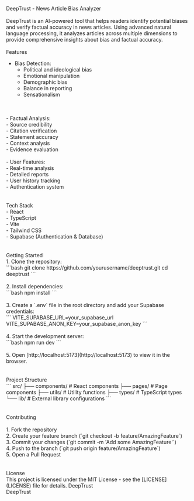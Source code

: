 DeepTrust - News Article Bias Analyzer
<br>
<br>
DeepTrust is an AI-powered tool that helps readers identify potential biases and verify factual accuracy in news articles. Using advanced natural language processing, it analyzes articles across multiple dimensions to provide comprehensive insights about bias and factual accuracy.
<br>
<br>
Features
<br>
- Bias Detection:
  <br>
  - Political and ideological bias
    <br>
  - Emotional manipulation
    <br>
  - Demographic bias
    <br>
  - Balance in reporting
    <br>
  - Sensationalism
<br>
<br>
- Factual Analysis:
   <br>
  - Source credibility
    <br>
  - Citation verification
    <br>
  - Statement accuracy
    <br>
  - Context analysis
    <br>
  - Evidence evaluation
<br>
<br>
- User Features:
  <br>
  - Real-time analysis
    <br>
  - Detailed reports
    <br>
  - User history tracking
    <br>
  - Authentication system
    <br>
<br>
<br>
Tech Stack
<br>
- React
  <br>
- TypeScript
  <br>
- Vite
  <br>
- Tailwind CSS
  <br>
- Supabase (Authentication & Database)
  <br>
<br>
<br>
Getting Started
<br>
1. Clone the repository:
   <br>
   ```bash
   git clone https://github.com/yourusername/deeptrust.git
   cd deeptrust
   ```
<br>
<br>
2. Install dependencies:
<br>
   ```bash
   npm install
   ```
<br>
<br>
3. Create a `.env` file in the root directory and add your Supabase credentials:
<br>
   ```
   VITE_SUPABASE_URL=your_supabase_url
   VITE_SUPABASE_ANON_KEY=your_supabase_anon_key
   ```
<br>
<br>
4. Start the development server:
<br>
   ```bash
   npm run dev
   ```
<br>
<br>
5. Open [http://localhost:5173](http://localhost:5173) to view it in the browser.
<br>
<br>
<br>
Project Structure
<br>
```
src/
├── components/     # React components
├── pages/         # Page components
├── utils/         # Utility functions
├── types/         # TypeScript types
└── lib/           # External library configurations
```
<br>
<br>
<br>
Contributing
<br>
<br>
1. Fork the repository <br>
2. Create your feature branch (`git checkout -b feature/AmazingFeature`) <br>
3. Commit your changes (`git commit -m 'Add some AmazingFeature'`) <br>
4. Push to the branch (`git push origin feature/AmazingFeature`) <br>
5. Open a Pull Request <br>
<br>
<br>
License
<br>
This project is licensed under the MIT License - see the [LICENSE](LICENSE) file for details.
 D e e p T r u s t 
 <br>
  D e e p T r u s t 
 
 
